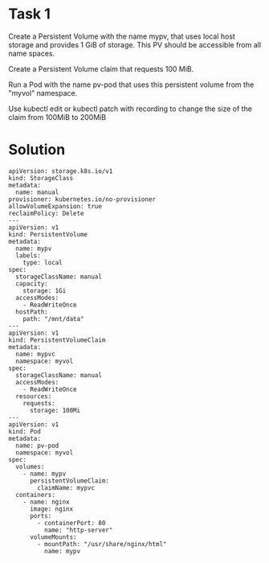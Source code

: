 # Task 1 
Create a Persistent Volume with the name mypv, that uses local host storage and provides 1 GiB of storage. This PV should be accessible from all name spaces.

Create a Persistent Volume claim that requests 100 MiB. 

Run a Pod with the name pv-pod that uses this persistent volume from the "myvol" namespace. 

Use kubectl edit or kubectl patch with recording to change the size of the claim from 100MiB to 200MiB
# Solution
```
apiVersion: storage.k8s.io/v1
kind: StorageClass
metadata:
  name: manual
provisioner: kubernetes.io/no-provisioner
allowVolumeExpansion: true
reclaimPolicy: Delete
---
apiVersion: v1
kind: PersistentVolume
metadata:
  name: mypv
  labels:
    type: local
spec:
  storageClassName: manual
  capacity:
    storage: 1Gi
  accessModes:
    - ReadWriteOnce
  hostPath:
    path: "/mnt/data"
---
apiVersion: v1
kind: PersistentVolumeClaim
metadata:
  name: mypvc
  namespace: myvol
spec:
  storageClassName: manual
  accessModes:
    - ReadWriteOnce
  resources:
    requests:
      storage: 100Mi
---
apiVersion: v1
kind: Pod
metadata:
  name: pv-pod
  namespace: myvol
spec:
  volumes:
    - name: mypv
      persistentVolumeClaim:
        claimName: mypvc
  containers:
    - name: nginx
      image: nginx
      ports:
        - containerPort: 80
          name: "http-server"
      volumeMounts:
        - mountPath: "/usr/share/nginx/html"
          name: mypv
```
